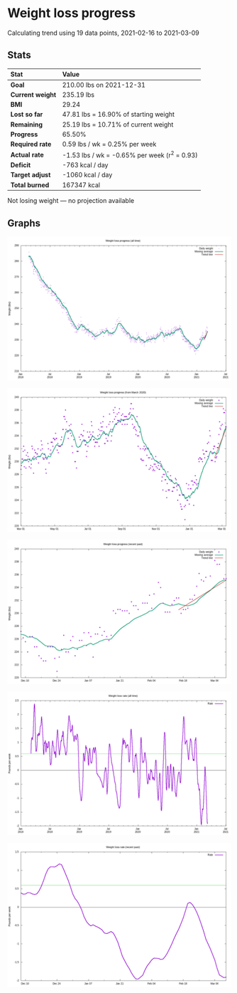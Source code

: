 # Weight loss progress

Calculating trend using 19 data points, 2021-02-16 to 2021-03-09

## Stats

Stat|Value
:-|:-
**Goal**|210.00 lbs on 2021-12-31
**Current weight**|235.19 lbs
**BMI**|29.24
**Lost so far**|47.81 lbs = 16.90% of starting weight
**Remaining**|25.19 lbs = 10.71% of current  weight
**Progress**|65.50%
**Required rate**|0.59 lbs / wk = 0.25% per week
**Actual rate**|-1.53 lbs / wk = -0.65% per week  (r<sup>2</sup> = 0.93)
**Deficit**|-763 kcal / day
**Target adjust**|-1060 kcal / day
**Total burned**|167347 kcal

Not losing weight &mdash; no projection available

## Graphs

![](weight-graph-alltime.png)

![](weight-graph-covid.png)

![](weight-graph-recent.png)

![](rate-graph-alltime.png)

![](rate-graph-recent.png)
